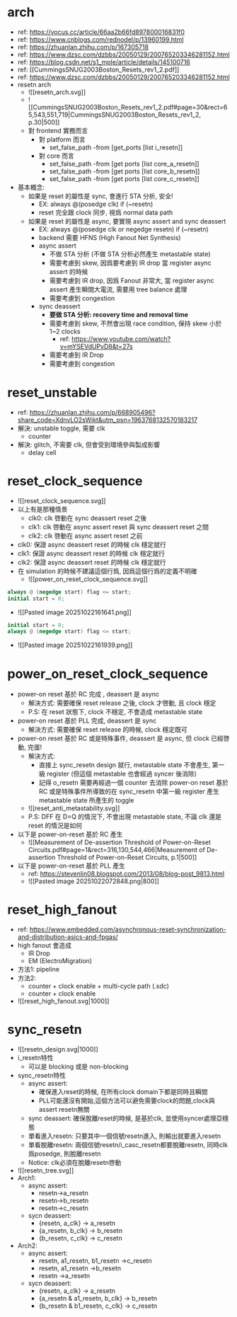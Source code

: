 # arch

- ref: https://vocus.cc/article/66aa2b66fd897800016831f0
- ref: https://www.cnblogs.com/rednodel/p/13960199.html
- ref: https://zhuanlan.zhihu.com/p/167305718
- ref: https://www.dzsc.com/dzbbs/20050129/200765203346281152.html
- ref: https://blog.csdn.net/s1_mple/article/details/145100716
- ref: [[CummingsSNUG2003Boston_Resets_rev1_2.pdf]]
- ref: https://www.dzsc.com/dzbbs/20050129/200765203346281152.html
- resetn arch
	- ![[resetn_arch.svg]]
	- ![[CummingsSNUG2003Boston_Resets_rev1_2.pdf#page=30&rect=65,543,551,719|CummingsSNUG2003Boston_Resets_rev1_2, p.30|500]]
	- 對 frontend 實務而言
		- 對 platform 而言
			- set_false_path -from [get_ports [list i_resetn]]
		- 對 core 而言
			- set_false_path -from [get ports [list core_a_resetn]]
			- set_false_path -from [get ports [list core_b_resetn]]
			- set_false_path -from [get ports [list core_c_resetn]]
- 基本概念:
	- 如果是 reset 的屬性是 sync, 會進行 STA 分析, 安全!
		- EX: always @(posedge clk) if (~resetn)
		- reset 完全跟 clock 同步, 視爲 normal data path
	- 如果是 reset 的屬性是 async, 要實現 async assert and sync deassert
		- EX: always @(posedge clk or negedge resetn) if (~resetn)
		- backend 需要 HFNS (High Fanout Net Synthesis)
		- async assert 
			- 不做 STA 分析 (不做 STA 分析必然產生 metastable state)
			- 需要考慮到 skew, 因爲要考慮到 IR drop 當 register async assert 的時候
			- 需要考慮到 IR drop, 因爲 Fanout 非常大, 當 register async assert 產生瞬間大電流, 需要用 tree balance 處理
			- 需要考慮到 congestion
		- sync deassert
			- **要做 STA 分析: recovery time and removal time**
			- 需要考慮到 skew, 不然會出現 race condition, 保持 skew 小於 1~2 clocks
				- ref: https://www.youtube.com/watch?v=mYSEVdUPvD8&t=27s
			- 需要考慮到 IR Drop
			- 需要考慮到 congestion

# reset_unstable

- ref: https://zhuanlan.zhihu.com/p/668905496?share_code=XdnvLO2sWikt&utm_psn=1963768132570183217
- 解決: unstable toggle, 需要 clk
	- counter
- 解決: glitch, 不需要 clk, 但會受到環境參與製成影響
	- delay cell

# reset_clock_sequence

- ![[reset_clock_sequence.svg]]
- 以上有是那種情景
	- clk0: clk 啓動在 sync deassert reset 之後
	- clk1: clk 啓動在 async assert reset 與 sync deassert reset 之間
	- clk2: clk 啓動在 async assert reset 之前
- clk0: 保證 async deassert reset 的時候 clk 穩定就行
- clk1: 保證 async deassert reset 的時候 clk 穩定就行
- clk2: 保證 async deassert reset 的時候 clk 穩定就行
- 在 simulation 的時候不建議這個行爲, 因爲這個行爲的定義不明確
	- ![[power_on_reset_clock_sequence.svg]]
```verilog
always @ (negedge start) flag <= start;
initial start = 0;
```
 - ![[Pasted image 20251022161641.png]]
```verilog
initial start = 0;
always @ (negedge start) flag <= start;
```
- ![[Pasted image 20251022161939.png]]
# power_on_reset_clock_sequence

- power-on reset 基於 RC 完成 , deassert 是 async
	- 解決方式: 需要確保 reset release 之後, clock 才啓動, 且 clock 穩定
	- P.S: 在 reset 狀態下, clock 不穩定, 不會造成 metastable state
- power-on reset 基於 PLL 完成, deassert 是 sync
	- 解決方式: 需要確保 reset release 的時候, clock 穩定既可
- power-on reset 基於 RC 或是特殊事件, deassert 是 async, 但 clock 已經啓動, 完蛋!
	- 解決方式: 
		- 直接上 sync_resetn design 就行, metastable state 不會產生, 第一級 register (但這個 metastable 也會經過 syncer 後消除)
		- 記得 o_resetn 需要再經過一個 counter 去消除 power-on reset 基於 RC 或是特殊事件所導致的在 sync_resetn 中第一級 register 產生 metastable state 所產生的 toggle
	- ![[reset_anti_metastability.svg]]
	- P.S: DFF 在 D=Q 的情況下, 不會出現 metastable state, 不論 clk 還是 reset 的情況是如何
- 以下是 power-on-reset 基於 RC 產生
	- ![[Measurement of De-assertion Threshold of Power-on-Reset Circuits.pdf#page=1&rect=316,130,544,466|Measurement of De-assertion Threshold of Power-on-Reset Circuits, p.1|500]]
- 以下是 power-on-reset 基於 PLL 產生
	- ref: https://stevenlin08.blogspot.com/2013/08/blog-post_9813.html
	- ![[Pasted image 20251022072848.png|800]]

# reset_high_fanout

- ref: https://www.embedded.com/asynchronous-reset-synchronization-and-distribution-asics-and-fpgas/
- high fanout 會造成
	- IR Drop
	- EM (ElectroMigration)
- 方法1: pipeline
- 方法2: 
	- counter + clock enable + multi-cycle path (.sdc)
	- counter + clock enable
- ![[reset_high_fanout.svg|1000]]
# sync_resetn

- ![[resetn_design.svg|1000]]
- i_resetn特性
	- 可以是 blocking 或是 non-blocking
- sync_resetn特性
	- async assert:
		- 確保進入reset的時候, 在所有clock domain下都是同時且瞬間
		- PLL可能還沒有開始,這個方法可以避免需要clock的問題,clock與assert resetn無關
	- sync deassert: 確保脫離reset的時候, 是基於clk, 並使用syncer處理亞穩態
	- 單看進入resetn: 只要其中一個信號resetn進入, 則輸出就要進入resetn
	- 單看脫離resetn: 兩個信號resetn/i_casc_resetn都要脫離resetn, 同時clk爲posedge, 則脫離resetn
	- Notice: clk必須在脫離resetn啓動
- ![[resetn_tree.svg]]
- Arch1:
	- async assert:
		- resetn->a_resetn
		- resetn->b_resetn
		- resetn->c_resetn
	- sycn deassert:
		- {resetn, a_clk} -> a_resetn
		- {a_resetn, b_clk} -> b_resetn
		- {b_resetn, c_clk} -> c_resetn
- Arch2:
	- async assert:
		- resetn, a1_resetn, b1_resetn ->c_resetn
		- resetn, a1_resetn ->b_resetn
		- resetn ->a_resetn
	- sycn deassert:
		- {resetn, a_clk} -> a_resetn
		- {a_resetn & a1_resetn, b_clk} -> b_resetn
		- {b_resetn & b1_resetn, c_clk} -> c_resetn